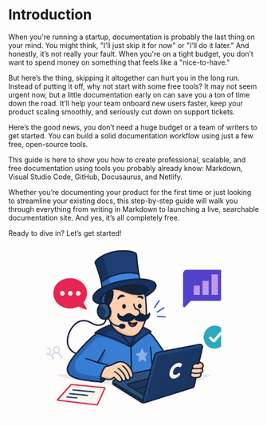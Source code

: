 # Introduction
When you're running a startup, documentation is probably the last thing on your mind. You might think, "I’ll just skip it for now" or "I’ll do it later." And honestly, it’s not really your fault. When you're on a tight budget, you don’t want to spend money on something that feels like a "nice-to-have."

But here’s the thing, skipping it altogether can hurt you in the long run. Instead of putting it off, why not start with some free tools? It may not seem urgent now, but a little documentation early on can save you a ton of time down the road. It’ll help your team onboard new users faster, keep your product scaling smoothly, and seriously cut down on support tickets.

Here’s the good news, you don’t need a huge budget or a team of writers to get started. You can build a solid documentation workflow using just a few free, open-source tools.

This guide is here to show you how to create professional, scalable, and free documentation using tools you probably already know: Markdown, Visual Studio Code, GitHub, Docusaurus, and Netlify.

Whether you’re documenting your product for the first time or just looking to streamline your existing docs, this step-by-step guide will walk you through everything from writing in Markdown to launching a live, searchable documentation site. And yes, it’s all completely free.

Ready to dive in? Let’s get started!
<p align="center">
  <img src="https://raw.githubusercontent.com/docmagician/docs-for-zero-dollars/main/assets/intro.png" alt="icon" width="350" height="350" />
</p>
